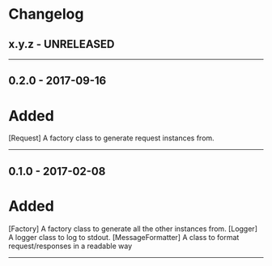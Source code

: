 Changelog
=========

## x.y.z - UNRELEASED

--------

## 0.2.0 - 2017-09-16

# Added

[Request] A factory class to generate request instances from.

--------

## 0.1.0 - 2017-02-08

# Added

[Factory] A factory class to generate all the other instances from.
[Logger] A logger class to log to stdout.
[MessageFormatter] A class to format request/responses in a readable way

--------
